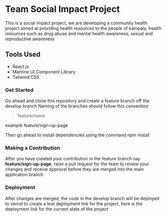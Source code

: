 # Team Social Impact Project
This is a social impact project, we are developing  a community health project aimed at providing health resources to the people of kampala, health resources such as drug abuse and mental health awareness, sexual and reproductive awareness

## Tools Used
- React js 
- Mantine UI Component Library
- Tailwind CSS

### Get Started
Go ahead and clone this repository and create a feature branch off the develop branch 
Naming of the branches should follow this convention 
> feature/name

example
feature/sign-up-page

Then go ahead to install dependencies using the command 
npm install

### Making a Contribution
After you have created your contribution in the feature branch say **feature/sign-up-page**, raise a pull request for the team to review your changes and receive approval before they are merged into the main application branch 

### Deployment
After changes are merged, the code in the develop branch will be deployed to vercel to create a test deployment link for the project, here is the deployment link for the current state of the project

